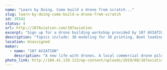 ```yaml
---
name: "Learn by Doing. Come build a drone from scratch..."
slug: learn-by-doing-come-build-a-drone-from-scratch
id: 35542
status: 4
url: http://107Aviation.com/107aviation
excerpt: "Sign up for a drone building workshop provided by 107 AVIATION. The workshop is based on multiple mechatronic design and engineering components. I'm open to ideas and suggestions."
description: "Topics include: 3D modeling for 3D printing, Boot loading open source software for flight control, ESP8266 development with Arduino, Basic networking concepts for use with internet of things Blynk IoT platform, Basic soldering, Getting started in open source development on Github."
location: Unassigned
maker:
  - name: "107 AVIATION"
    description: "A new life with drones. A local commercial drone pilot and owner of 107 Aviation, a drone services company. Background in embedded electronics design from Florida Tech and local community maker at MakerFX. "
photo_link: http://104.41.139.123/wp-content/uploads/2019/08/107aviation_square-1-1024x1024.png
---
```

